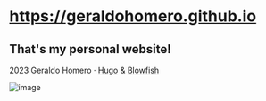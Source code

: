 
# https://geraldohomero.github.io

## That's my personal website!

2023 Geraldo Homero · [Hugo](https://gohugo.io/) & [Blowfish](https://blowfish.page/)

![image](https://github.com/geraldohomero/geraldohomero.github.io/assets/70844369/2adb2862-207a-431f-9f1e-b9ea15b15350#vitrinedev)
